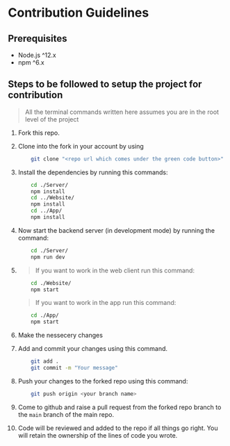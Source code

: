 # Contribution Guidelines

## Prerequisites

- Node.js ^12.x
- npm ^6.x

## Steps to be followed to setup the project for contribution

> All the terminal commands written here assumes you are in the root level of the project

1. Fork this repo.
2. Clone into the fork in your account by using

    ```sh
        git clone "<repo url which comes under the green code button>"
    ```

3. Install the dependencies by running this commands:

    ```sh
        cd ./Server/
        npm install
        cd ../Website/
        npm install
        cd ../App/
        npm install
    ```

4. Now start the backend server (in development mode) by running the command:

    ```sh
        cd ./Server/
        npm run dev
    ```

5.  
    > If you want to work in the web client run this command:

    ```sh
        cd ./Website/
        npm start
    ```

    > If you want to work in the app run this command:

    ```sh
        cd ./App/
        npm start
    ```

6. Make the nessecery changes
7. Add and commit your changes using this command.

    ```sh
        git add .
        git commit -m "Your message"
    ```

8. Push your changes to the forked repo using this command:

    ```sh
        git push origin <your branch name>
    ```

9. Come to github and raise a pull request from the forked repo branch to the `main` branch of the main repo.

10. Code will be reviewed and added to the repo if all things go right. You will retain the ownership of the lines of code you wrote.

